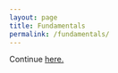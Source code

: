 ```yaml
---
layout: page
title: Fundamentals
permalink: /fundamentals/
---
```


Continue [here.](https://kuraian.github.io/phil20b-project/hume-ility)